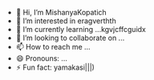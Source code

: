 - 👋 Hi, I’m MishanyaKopatich
- 👀 I’m interested in eragverthth
- 🌱 I’m currently learning ...kgvjcffcguidx
- 💞️ I’m looking to collaborate on ...
- 📫 How to reach me ...
- 😄 Pronouns: ...
- ⚡ Fun fact: yamakasi|||)
<!---
MishanyaKopatich/MishanyaKopatich is a ✨ special ✨ repository because its `README.md` (this file) appears on your GitHub profile.
You can click the Preview link to take a look at your changes.
